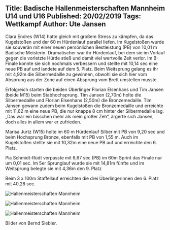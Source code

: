 Title: Badische Hallenmeisterschaften Mannheim U14 und U16
Published: 20/02/2019
Tags: Wettkampf
Author: Ute Jansen
---

Clara Endres (W14) hatte gleich mit großem Stress zu kämpfen, da das Kugelstoßen und der 60 m Hürdenlauf parallel liefen. Im Kugelstoßen wurde sie souverän mit einer neuen persönlichen Bestleistung (PB) von 10,01 m Badische Meisterin. Dramatischer war ihr Hürdenlauf, bei dem sie im Vorlauf gegen die vorletzte Hürde stieß und damit viel wertvolle Zeit verlor. Im B-Finale konnte sie sich nochmals verbessern und stellte mit 10,14 sec eine neue PB auf und landete auf dem 5. Platz. Beim Weitsprung gelang es ihr mit 4,92m die Silbermedaille zu gewinnen, obwohl sie sich hier vom Absprung aus der Zone auf einen Absprung vom Brett umstellen musste.

Erfolgreich starten die beiden Überlinger Florian Elsenhans und Tim Jansen (beide M15) beim Stabhochsprung. Tim Jansen (2,70m) holte die Silbermedaille und Florian Elsenhans (2,50m) die Bronzemedaille. Tim Jansen gewann zudem beim Kugelstoßen die Bronzemedaille und erreichte mit 11,62 m eine neue PB, die nur knappe 8 cm hinter der Silbermedaille lag. „Das war ein bisschen mehr als mein großer Zeh“, ärgerte sich Jansen, doch alles in allem war er zufrieden.

Marisa Jurtz (W15) holte im 60 m Hürdenlauf Silber mit PB von 9,20 sec und beim Hochsprung Bronze, ebenfalls mit PB von 1,55 m. Auch im Kugelstoßen stellte sie mit 10,32m eine neue PB auf und erreichte den 6. Platz.

Pia Schmidt-Rüdt verpasste mit 8,67 sec (PB) im 60m Sprint das Finale nur um 0,01 sec. Im 5er Sprunglauf wurde sie mit 14,81m fünfte und im Weitsprung belegte sie mit 4,36m den 9. Platz

Beim 3 x 100m Staffellauf erreichten die drei Überlingerinnen den 6. Platz mit 40,28 sec.

![Hallenmeisterschaften Mannheim](/blog/assets/2019/2019-02-20-mannheim-01.jpg)

![Hallenmeisterschaften Mannheim](/blog/assets/2019/2019-02-20-mannheim-02.jpg)

![Hallenmeisterschaften Mannheim](/blog/assets/2019/2019-02-20-mannheim-03.jpg)

Bilder von Bernd Siebler.